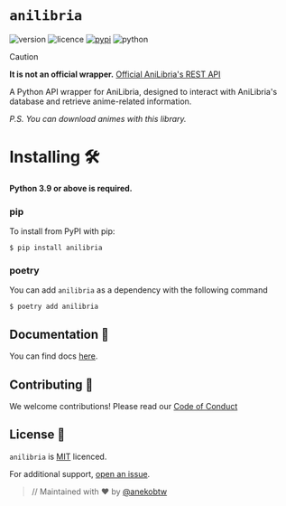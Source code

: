 # `anilibria`

![version](https://img.shields.io/badge/Project_version-0.1.4-blue)
![licence](https://img.shields.io/badge/License-MIT-green)
[![pypi](https://img.shields.io/badge/anilibria_on_PyPi-blue)](https://pypi.org/project/anilibria)
![python](https://img.shields.io/badge/Python-3.9%2B-blue)

> [!CAUTION]  
> **It is not an official wrapper.** [Official AniLibria's REST API](https://github.com/anilibria/docs/blob/master/api_v3.md)

A Python API wrapper for AniLibria, designed to interact with AniLibria's database and retrieve anime-related information.

*P.S. You can download animes with this library.*

# Installing 🛠️
**Python 3.9 or above is required.**

### pip
To install from PyPI with pip:
```
$ pip install anilibria
```

### poetry
You can add `anilibria` as a dependency with the following command
```
$ poetry add anilibria
```

## Documentation 📃
You can find docs [here](https://github.com/anekobtw/anilibria/blob/main/docs.md).

## Contributing 🤝
We welcome contributions! Please read our [Code of Conduct](https://github.com/anekobtw/anilibria/blob/main/CODE_OF_CONDUCT.md)

## License 📄
`anilibria` is [MIT](https://github.com/anekobtw/anilibria/blob/main/LICENSE) licenced.

For additional support, [open an issue](https://github.com/anekobtw/youtube-dl-bot/issues).

> // Maintained with ❤️ by [@anekobtw](https://github.com/anekobtw)
